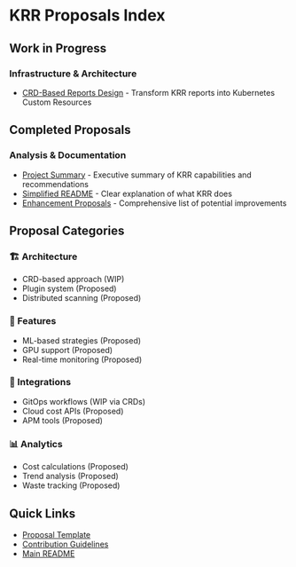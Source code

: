 # KRR Proposals Index

## Work in Progress

### Infrastructure & Architecture
- [CRD-Based Reports Design](wip/KRR_CRD_DESIGN.md) - Transform KRR reports into Kubernetes Custom Resources

## Completed Proposals

### Analysis & Documentation
- [Project Summary](completed/KRR_PROJECT_SUMMARY.md) - Executive summary of KRR capabilities and recommendations
- [Simplified README](completed/README_SIMPLIFIED.md) - Clear explanation of what KRR does
- [Enhancement Proposals](completed/ENHANCEMENT_PROPOSALS.md) - Comprehensive list of potential improvements

## Proposal Categories

### 🏗️ Architecture
- CRD-based approach (WIP)
- Plugin system (Proposed)
- Distributed scanning (Proposed)

### 🚀 Features
- ML-based strategies (Proposed)
- GPU support (Proposed)
- Real-time monitoring (Proposed)

### 🔧 Integrations
- GitOps workflows (WIP via CRDs)
- Cloud cost APIs (Proposed)
- APM tools (Proposed)

### 📊 Analytics
- Cost calculations (Proposed)
- Trend analysis (Proposed)
- Waste tracking (Proposed)

## Quick Links

- [Proposal Template](templates/PROPOSAL_TEMPLATE.md)
- [Contribution Guidelines](../CONTRIBUTING.md)
- [Main README](../README.md) 